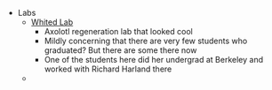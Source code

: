 - Labs
	- [Whited Lab](https://www.whitedlab.com/)
		- Axolotl regeneration lab that looked cool
		- Mildly concerning that there are very few students who graduated? But there are some there now
		- One of the students here did her undergrad at Berkeley and worked with Richard Harland there
	-